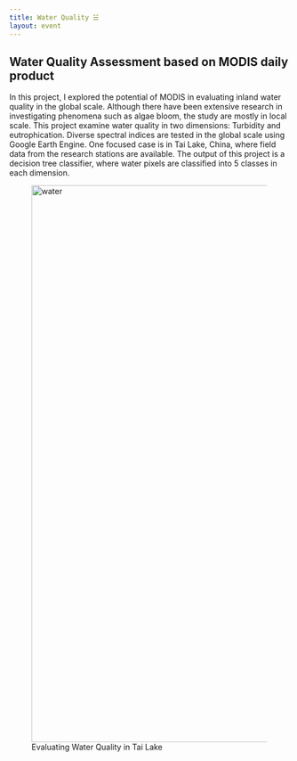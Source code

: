 ```yaml
---
title: Water Quality ☱
layout: event
---
```


## Water Quality Assessment based on MODIS daily product

In this project, I explored the potential of MODIS in evaluating inland water quality in the global scale. Although there have been extensive research in investigating phenomena such as algae bloom, the study are mostly in local scale. This project examine water quality in two dimensions: Turbidity and eutrophication. Diverse spectral indices are tested in the global scale  using Google Earth Engine. One focused case is in Tai Lake, China, where field data from the research stations are available. The output of this project is a decision tree classifier, where water pixels are classified into 5 classes in each dimension.

<figure>
	<img src="{{ 'assets/images/water-quality.jpg' | relative_url }}" alt="water"  width="1000" />
	<figcaption>Evaluating Water Quality in Tai Lake</figcaption>
</figure>